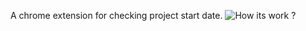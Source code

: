 A chrome extension for checking project start date.
![How its work ?](https://github.com/MustafaEsatTemel/Github-Project-Start-Date/blob/main/Animation.gif)
